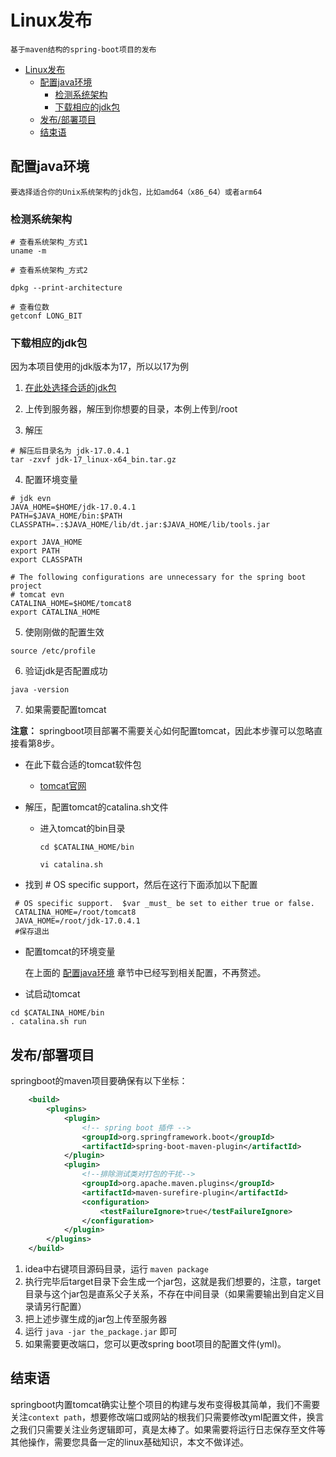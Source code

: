 # Linux发布

    基于maven结构的spring-boot项目的发布

- [Linux发布](#linux发布)
  - [配置java环境](#配置java环境)
    - [检测系统架构](#检测系统架构)
    - [下载相应的jdk包](#下载相应的jdk包)
  - [发布/部署项目](#发布部署项目)
  - [结束语](#结束语)

## 配置java环境

    要选择适合你的Unix系统架构的jdk包，比如amd64（x86_64）或者arm64

### 检测系统架构

```shell
# 查看系统架构_方式1
uname -m

# 查看系统架构_方式2

dpkg --print-architecture

# 查看位数
getconf LONG_BIT
```

### 下载相应的jdk包

因为本项目使用的jdk版本为17，所以以17为例

1. [在此处选择合适的jdk包](https://www.oracle.com/java/technologies/downloads/#java17)

2. 上传到服务器，解压到你想要的目录，本例上传到/root
   
3. 解压
```shell
# 解压后目录名为 jdk-17.0.4.1
tar -zxvf jdk-17_linux-x64_bin.tar.gz
```

4. 配置环境变量
```shell
# jdk evn
JAVA_HOME=$HOME/jdk-17.0.4.1
PATH=$JAVA_HOME/bin:$PATH
CLASSPATH=.:$JAVA_HOME/lib/dt.jar:$JAVA_HOME/lib/tools.jar

export JAVA_HOME
export PATH
export CLASSPATH

# The following configurations are unnecessary for the spring boot project
# tomcat evn
CATALINA_HOME=$HOME/tomcat8
export CATALINA_HOME
```

5. 使刚刚做的配置生效
```shell
source /etc/profile
```

6. 验证jdk是否配置成功
```shell
java -version
```

7. 如果需要配置tomcat

  **注意：** springboot项目部署不需要关心如何配置tomcat，因此本步骤可以忽略直接看第8步。

  - 在此下载合适的tomcat软件包
    - [tomcat官网](https://tomcat.apache.org/)
   
  - 解压，配置tomcat的catalina.sh文件
    - 进入tomcat的bin目录
  
      `cd $CATALINA_HOME/bin`
      
      `vi catalina.sh`

  - 找到 # OS specific support，然后在这行下面添加以下配置
  ```shell
   # OS specific support.  $var _must_ be set to either true or false.
   CATALINA_HOME=/root/tomcat8
   JAVA_HOME=/root/jdk-17.0.4.1
   #保存退出
  ```

  - 配置tomcat的环境变量
  
    在上面的 [配置java环境](#配置java环境) 章节中已经写到相关配置，不再赘述。
  
  - 试启动tomcat
  ```shell
  cd $CATALINA_HOME/bin
  . catalina.sh run
  ```

## 发布/部署项目

springboot的maven项目要确保有以下坐标：

```xml
    <build>
        <plugins>
            <plugin>
                <!-- spring boot 插件 -->
                <groupId>org.springframework.boot</groupId>
                <artifactId>spring-boot-maven-plugin</artifactId>
            </plugin>
            <plugin>
                <!--排除测试类对打包的干扰-->
                <groupId>org.apache.maven.plugins</groupId>
                <artifactId>maven-surefire-plugin</artifactId>
                <configuration>
                    <testFailureIgnore>true</testFailureIgnore>
                </configuration>
            </plugin>
        </plugins>
    </build>
```

1. idea中右键项目源码目录，运行 `maven package`
2.  执行完毕后target目录下会生成一个jar包，这就是我们想要的，注意，target目录与这个jar包是直系父子关系，不存在中间目录（如果需要输出到自定义目录请另行配置）
3.  把上述步骤生成的jar包上传至服务器
4.  运行 `java -jar the_package.jar` 即可
5.  如果需要更改端口，您可以更改spring boot项目的配置文件(yml)。

## 结束语

springboot内置tomcat确实让整个项目的构建与发布变得极其简单，我们不需要关注`context path`，想要修改端口或网站的根我们只需要修改yml配置文件，换言之我们只需要关注业务逻辑即可，真是太棒了。如果需要将运行日志保存至文件等其他操作，需要您具备一定的linux基础知识，本文不做详述。
